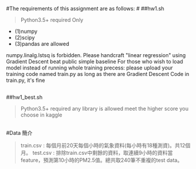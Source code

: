 
#The requirements of this assignment are as follows: #
##hw1.sh
>Python3.5+ required
Only 
- (1)numpy 
- (2)scipy 
- (3)pandas are allowed

numpy.linalg.lstsq is forbidden.
Please handcraft "linear regression" using Gradient Descent
beat public simple baseline
For those who wish to load model instead of running whole training precess:
please upload your training code named train.py
as long as there are Gradient Descent Code in train.py, it's fine

##

##hw1_best.sh
>Python3.5+ required
any library is allowed
meet the higher score you choose in kaggle

##
#Data 簡介

> train.csv : 每個月前20天每個小時的氣象資料(每小時有18種測資)。共12個月。
> test.csv : 排除train.csv中剩餘的資料，取連續9小時的資料當feature，預測第10小時的PM2.5值。總共取240筆不重複的test data。
